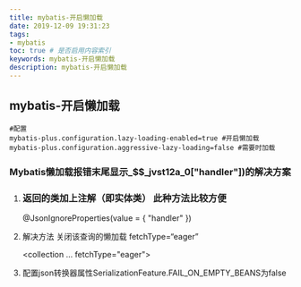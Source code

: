 ```yaml
---
title: mybatis-开启懒加载
date: 2019-12-09 19:31:23
tags:
- mybatis
toc: true # 是否启用内容索引
keywords: mybatis-开启懒加载
description: mybatis-开启懒加载
---
```




## mybatis-开启懒加载



```
#配置
mybatis-plus.configuration.lazy-loading-enabled=true #开启懒加载
mybatis-plus.configuration.aggressive-lazy-loading=false #需要时加载

```

### Mybatis懒加载报错末尾显示_$$_jvst12a_0["handler"])的解决方案

1. ### 返回的类加上注解（即实体类）  此种方法比较方便

   @JsonIgnoreProperties(value = { "handler" })

2. 解决方法
   关闭该查询的懒加载 fetchType=“eager”

   <collection ...  fetchType="eager"> </collection>

3. 配置json转换器属性SerializationFeature.FAIL_ON_EMPTY_BEANS为false